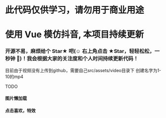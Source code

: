 # 此代码仅供学习，请勿用于商业用途

# 使用 Vue 模仿抖音, 本项目持续更新

### 开源不易，麻烦给个 Star★ 吧(☺️ 右上角点击 ★Star，轻轻松松，一秒钟 🤣)！我会根据大家的关注度和个人时间持续更新代码！

目前由于视频没有上传到github，需要自己src/assets/video目录下 创建名字为1-10的mp4

TODO

#### 图片懒加载

#### 点击喜欢，特效